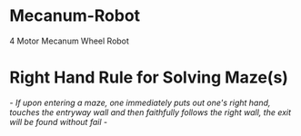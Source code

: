 # Mecanum-Robot


4 Motor Mecanum Wheel Robot



# Right Hand Rule for Solving Maze(s)
*-
If upon entering a maze, one immediately puts out one's right hand, touches the entryway wall and then faithfully follows the right wall, the exit will be found without fail
-*

